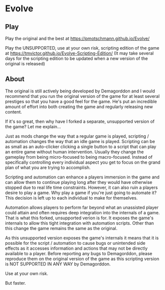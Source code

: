 # Evolve

## Play

Play the original and the best at https://pmotschmann.github.io/Evolve/

Play the UNSUPPORTED, use at your own risk, scripting edition of the game at https://tmvictor.github.io/Evolve-Scripting-Edition/
(It may take several days for the scripting edition to be updated when a new version of the original is released)

## About

The original is still actively being developed by Demagorddon and I would recommend that you run the original version of the game for at least several prestiges so that you have a good feel for the game. He's put an incredible amount of effort into both creating the game and regularly releasing new content.

If it's so great, then why have I forked a separate, unsupported version of the game? Let me explain...

Just as mods change the way that a regular game is played, scripting / automation changes the way that an idle game is played. Scripting can be as small as an auto-clicker clicking a single button to a script that can play an entire game without human intervention. Usually they change the gameplay from being micro-focused to being macro-focused. Instead of specifically controlling every individual aspect you get to focus on the grand plan of what you are trying to accomplish.

Scripting and automation can enhance a players immersion in the game and can allow them to continue playing long after they would have otherwise stopped due to real life time constraints. However, it can also ruin a players desire to play a game. Why play a game if you're just going to automate it? This decision is left up to each individual to make for themselves.

Automation allows players to perform far beyond what an unassisted player could attain and often requires deep integration into the internals of a game. That is what this forked, unsupported verion is for. It exposes the game's internals to allow this tight integration with automation scripts. Other than this change the game remains the same as the original.

As this unsupported version exposes the game's internals it means that it is possible for the script / automation to cause bugs or unintended side effects as it accesses information and actions that may not be directly available to a player. Before reporting any bugs to Demagorddon, please reproduce them on the original version of the game as this scripting version is NOT SUPPORTED IN ANY WAY by Demagorddon.

Use at your own risk.

But faster.
